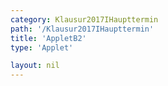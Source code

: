 ```yaml
---
category: Klausur2017IHaupttermin
path: '/Klausur2017IHaupttermin'
title: 'AppletB2'
type: 'Applet'

layout: nil
---
```

<link type="text/css" href="https://cdnjs.cloudflare.com/ajax/libs/jsxgraph/0.99.6/jsxgraph.css"><link rel="stylesheet" type="text/css" href="//cdnjs.cloudflare.com/ajax/libs/jsxgraph/0.99.7/jsxgraph.css" />
<div id="a71a9e50-b189-4d5a-b34b-479f1f0ec484" class="jxgbox" style="width:500px; height:500px">
<script type="text/javascript">
    (function() {
	const board = JXG.JSXGraph.initBoard('a71a9e50-b189-4d5a-b34b-479f1f0ec484', {
    							boundingbox: [-5, 10, 10, -5],
                  axis: false
              });
 
var A = board.create('point', [-4,0], {fixed:true, color:'green'});

var C = board.create('point', [8,0], {name:'C', fixed:true, color:'green'});

var K = board.create('point', [0,0], {name:'K', fixed:true, color:'green'});

var B = board.create('point', [-2.5,-2.5], {fixed:true, color:'green'});

var D = board.create('point', [2.5,2.5], {fixed:true, color:'green'});

var BD = board.create('line', [B,D], {straightFirst:false, straightLast:false});

var BA = board.create('line', [B,A], {straightFirst:false, straightLast:false});

var DA = board.create('line', [D,A], {straightFirst:false, straightLast:false});

var DC = board.create('line', [D,C], {straightFirst:false, straightLast:false});

var BC = board.create('line', [B,C], {straightFirst:false, straightLast:false});

var AC = board.create('line', [A,C], {straightFirst:false, straightLast:false});

var E = board.create('point', [-4, 6], {fixed:true, color:'green'});

var F = board.create('point', [-2.5,3.5], {fixed:true, color:'green'});

var G = board.create('point', [8,6], {fixed:true, color:'green'});

var H = board.create('point', [2.5,8.5], {fixed:true, color:'green'});

var L = board.create('point', [0,6], {name:'L', fixed:true, color:'green'});

var DH = board.create('line', [D,H], {straightFirst:false, straightLast:false, strokeColor:'gray'});

var AE = board.create('line', [A,E], {straightFirst:false, straightLast:false});

var GE = board.create('line', [G,E], {straightFirst:false, straightLast:false});

var GH = board.create('line', [G,H], {straightFirst:false, straightLast:false});

var EH = board.create('line', [E,H], {straightFirst:false, straightLast:false});

var EF = board.create('line', [E,F], {straightFirst:false, straightLast:false});

var FG = board.create('line', [G,F], {straightFirst:false, straightLast:false});

var FH = board.create('line', [H,F], {straightFirst:false, straightLast:false});

var CG = board.create('line', [C,G], {straightFirst:false, straightLast:false});

var FB = board.create('line', [F,B], {straightFirst:false, straightLast:false});

var LC = board.create('line', [L,C], {straightFirst:false, straightLast:false, strokeColor:'red'});



var KPC = board.create('glider', [LC], {name:'P', color:'orange'});

var DP = board.create('line', [D,KPC], {straightFirst:false, straightLast:false, strokeColor:'green'});

var BP = board.create('line', [B,KPC], {straightFirst:false, straightLast:false, strokeColor:'green'});

var AP = board.create('line', [A,KPC], {straightFirst:false, straightLast:false, strokeColor:'green'});

var CP = board.create('line', [C,KPC], {straightFirst:false, straightLast:false, strokeColor:'green'});

var DP = board.create('line', [D,KPC], {straightFirst:false, straightLast:false, strokeColor:'green'});

var Q = board.create('point', [function(){return KPC.X()}, 0], {name:'Q', fixed:true});

var QP = board.create('line', [Q,KPC], {straightFirst:false, straightLast:false, strokeColor:'green'});

var a = board.create('angle', [C,K,KPC], {radius:'2'});
var t = board.create('text', [5, 4, function() { return JXG.toFixed(a.Value()*180/Math.PI, 2); }]);
board . create('text', [4,4, '&phi; = ']);
board.create('text', [3.5,-3,'M I 2017 HT B 2'], {fontsize: 18, fixed:true});
board.create('text', [7,8,'V(&phi;)='])
board.create('text', [8.5,8,function(){return Math.round(100*((96*Math.sin(KPC.Value()))/Math.sin(KPC.Value()+36.87*Math.PI/180)))/100}]);
 })(); </script>
  </div>
